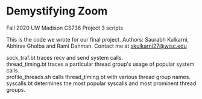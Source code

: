 # Demystifying Zoom
Fall 2020 UW Madison CS736 Project 3 scripts

This is the code we wrote for our final project. Authors: Saurabh Kulkarni, Abhirav Gholba and Rami Dahman.
Contact me at skulkarni27@wisc.edu

sock_traf.bt traces recv and send system calls.  
thread_timing.bt traces a particular thread group's usage of popular system calls.  
profile_threads.sh calls thread_timing.bt with various thread group names.  
syscalls.bt determines the most popular syscalls and most prominent thread groups.  
